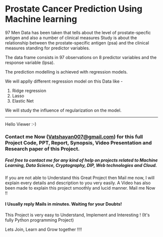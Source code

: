# Prostate Cancer Prediction Using Machine learning 

97 Men Data has been taken that tells about the level of prostate-specfic antigen and also a number of clinical measures 
Study is about the relationship between the prostate-specific antigen (psa) and the clinical measures standing for predictor variables. 

The data frame consists in 97 observations on 8 predictor variables and the response variable (lpsa).

The prediction modelling is achieved with regression models. 

We will applly different regression model on this Data like -

1. Ridge regression
2. Lasso
3. Elastic Net

We will study the influence of regularization on the model.

***********************************************************************************************************************************************************

Hello Viewer :-)

### Contact me Now (Vatshayan007@gmail.com) for this full Project Code, PPT, Report, Synopsis, Video Presentation and Research paper of this Project.
##### Feel free to contact me for any kind of help on projects related to Machine Learning, Data Science, Cryptography, DIP, Web technologies and Cloud.

If you are not able to Understand this Great Project then Mail me now, I will explain every details and description to you very easily. A Video has also been made to explain this project smoothly and lucid manner. Mail me Now !!

#### I Usually reply Mails in minutes. Waiting for your Doubts!

This Project is very easy to Understand, Implement and Interesting ! (It's fully Python programming Project)

Lets Join, Learn and Grow together !!!!

